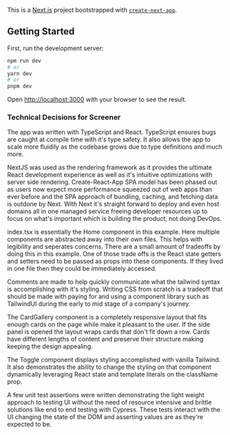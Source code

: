 This is a [Next.js](https://nextjs.org/) project bootstrapped with [`create-next-app`](https://github.com/vercel/next.js/tree/canary/packages/create-next-app).

## Getting Started

First, run the development server:

```bash
npm run dev
# or
yarn dev
# or
pnpm dev
```

Open [http://localhost:3000](http://localhost:3000) with your browser to see the result.

### Technical Decisions for Screener

The app was written with TypeScript and React. TypeScript ensures bugs are caught at compile time with it's type safety. It also allows the app to scale more fluidily as the codebase grows due to type definitions and much more.

NextJS was used as the rendering framework as it provides the ultimate React development experience as well as it's intuitive optimizations with server side rendering. Create-React-App SPA model has been phased out as users now expect more performance squeezed out of web apps than ever before and the SPA approach of bundling, caching, and fetching data is outdone by Next. With Next it's straight forward to deploy and even host domains all in one managed service freeing developer resources up to focus on what's important which is building the product, not doing DevOps.

index.tsx is essentially the Home component in this example. Here multiple components are abstracted away into their own files. This helps with legibility and seperates concerns. There are a small amount of tradeoffs by doing this in this example. One of those trade offs is the React state getters and setters need to be passed as props into these components. If they lived in one file then they could be immediately accessed.

Comments are made to help quickly communicate what the tailwind syntax is accomplishing with it's styling. Writing CSS from scratch is a tradeoff that should be made with paying for and using a component library such as TailwindUI during the early to mid stage of a company's journey.

The CardGallery component is a completely responsive layout that fits enough cards on the page while make it pleasant to the user. If the side panel is opened the layout wraps cards that don't fit down a row. Cards have different lengths of content and preserve their structure making keeping the design appealing.

The Toggle component displays styling accomplished with vanilla Tailwind. It also demonstrates the ability to change the styling on that component dynamically leveraging React state and template literals on the className prop.

A few unit test assertions were written demonstrating the light weight approach to testing UI without the need of resource intensive and brittle solutions like end to end testing with Cypress. These tests interact with the UI changing the state of the DOM and asserting values are as they're expected to be.
